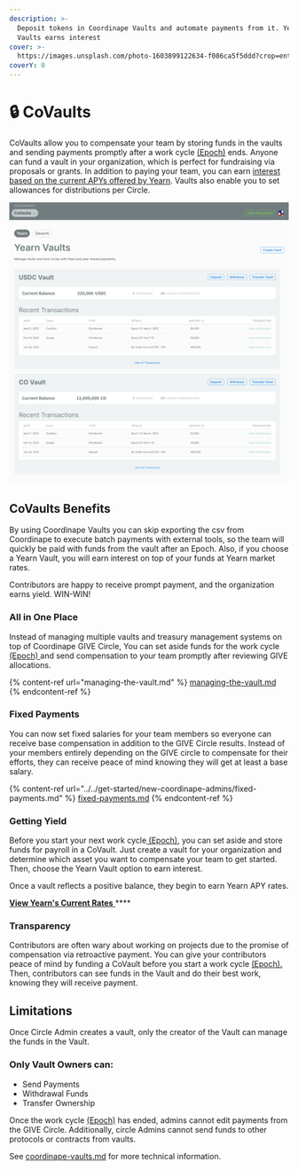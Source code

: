 ```yaml
---
description: >-
  Deposit tokens in Coordinape Vaults and automate payments from it. Yearn
  Vaults earns interest
cover: >-
  https://images.unsplash.com/photo-1603899122634-f086ca5f5ddd?crop=entropy&cs=tinysrgb&fm=jpg&ixid=MnwxOTcwMjR8MHwxfHNlYXJjaHw1fHxzYWZlfGVufDB8fHx8MTY1ODk1OTQzOA&ixlib=rb-1.2.1&q=80
coverY: 0
---
```


# 🔒 CoVaults

CoVaults allow you to compensate your team by storing funds in the vaults and sending payments promptly after a work cycle [(Epoch)](../../epochs/) ends. Anyone can fund a vault in your organization, which is perfect for fundraising via proposals or grants. In addition to paying your team, you can earn [interest based on the current APYs offered by Yearn](https://docs.yearn.finance/getting-started/products/yvaults/overview). Vaults also enable you to set allowances for distributions per Circle.

![Two funded Vaults](../../../.gitbook/assets/Vaults.png)

## CoVaults Benefits

By using Coordinape Vaults you can skip exporting the csv from Coordinape to execute batch payments with external tools, so the team will quickly be paid with funds from the vault after an Epoch. Also, if you choose a Yearn Vault, you will earn interest on top of your funds at Yearn market rates.

Contributors are happy to receive prompt payment, and the organization earns yield. WIN-WIN!

### All in One Place

Instead of managing multiple vaults and treasury management systems on top of Coordinape GIVE Circle, You can set aside funds for the work cycle [(Epoch) ](../../epochs/)and send compensation to your team promptly after reviewing GIVE allocations.

{% content-ref url="managing-the-vault.md" %}
[managing-the-vault.md](managing-the-vault.md)
{% endcontent-ref %}

### Fixed Payments

You can now set fixed salaries for your team members so everyone can receive base compensation in addition to the GIVE Circle results. Instead of your members entirely depending on the GIVE circle to compensate for their efforts, they can receive peace of mind knowing they will get at least a base salary.

{% content-ref url="../../get-started/new-coordinape-admins/fixed-payments.md" %}
[fixed-payments.md](../../get-started/new-coordinape-admins/fixed-payments.md)
{% endcontent-ref %}

### Getting Yield

Before you start your next work cycle[ (Epoch)](../../epochs/), you can set aside and store funds for payroll in a CoVault. Just create a vault for your organization and determine which asset you want to compensate your team to get started. Then, choose the Yearn Vault option to earn interest.

Once a vault reflects a positive balance, they begin to earn Yearn APY rates.

[**View Yearn's Current Rates** ](https://yearn.finance/vaults)****

### Transparency

Contributors are often wary about working on projects due to the promise of compensation via retroactive payment. You can give your contributors peace of mind by funding a CoVault before you start a work cycle [(Epoch).](../../epochs/) Then, contributors can see funds in the Vault and do their best work, knowing they will receive payment.

## Limitations

Once Circle Admin creates a vault, only the creator of the Vault can manage the funds in the Vault.

### Only Vault Owners can:

* Send Payments
* Withdrawal Funds
* Transfer Ownership

Once the work cycle [(Epoch)](../../epochs/) has ended, admins cannot edit payments from the GIVE Circle. Additionally, circle Admins cannot send funds to other protocols or contracts from vaults.



See [coordinape-vaults.md](../../../info/documentation/coordinape-vaults.md "mention") for more technical information.

